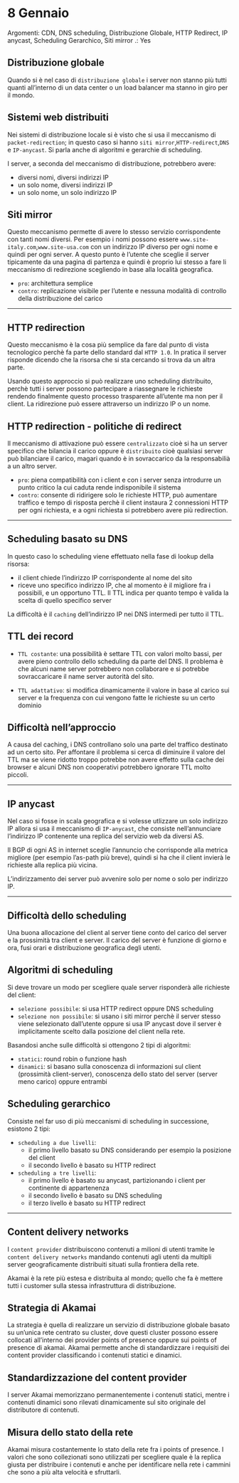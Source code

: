 # 8 Gennaio

Argomenti: CDN, DNS scheduling, Distribuzione Globale, HTTP Redirect, IP anycast, Scheduling Gerarchico, Siti mirror
.: Yes

## Distribuzione globale

Quando si è nel caso di `distribuzione globale` i server non stanno più tutti quanti all’interno di un data center o un load balancer ma stanno in giro per il mondo.

## Sistemi web distribuiti

Nei sistemi di distribuzione locale si è visto che si usa il meccanismo di `packet-redirection`; in questo caso si hanno `siti mirror`,`HTTP-redirect`,`DNS` e `IP-anycast`. Si parla anche di algoritmi e gerarchie di scheduling.

I server, a seconda del meccanismo di distribuzione, potrebbero avere:

- diversi nomi, diversi indirizzi IP
- un solo nome, diversi indirizzi IP
- un solo nome, un solo indirizzo IP

## Siti mirror

Questo meccanismo permette di avere lo stesso servizio corrispondente con tanti nomi diversi. Per esempio i nomi possono essere `www.site-italy.com`,`www.site-usa.com` con un indirizzo IP diverso per ogni nome e quindi per ogni server. A questo punto è l’utente che sceglie il server tipicamente da una pagina di partenza e quindi è proprio lui stesso a fare li meccanismo di redirezione scegliendo in base alla località geografica.

- `pro`: architettura semplice
- `contro`: replicazione visibile per l’utente e nessuna modalità di controllo della distribuzione del carico

---

## HTTP redirection

Questo meccanismo è la cosa più semplice da fare dal punto di vista tecnologico perchè fa parte dello standard dal `HTTP 1.0`. In pratica il server risponde dicendo che la risorsa che si sta cercando si trova da un altra parte.

Usando questo approccio si può realizzare uno scheduling distribuito, perchè tutti i server possono partecipare a riassegnare le richieste rendendo finalmente questo processo trasparente all’utente ma non per il client. La ridirezione può essere attraverso un indirizzo IP o un nome.

## HTTP redirection - politiche di redirect

Il meccanismo di attivazione può essere `centralizzato` cioè si ha un server specifico che bilancia il carico oppure è `distribuito` cioè qualsiasi server può bilanciare il carico, magari quando è in sovraccarico da la responsabilià a un altro server.

- `pro`: piena compatibilità con i client e con i server senza introdurre un punto critico la cui caduta rende indisponibile il sistema
- `contro`: consente di ridirigere solo le richieste HTTP, può aumentare traffico e tempo di risposta perchè il client instaura 2 connessioni HTTP per ogni richiesta, e a ogni richiesta si potrebbero avere più redirection.

---

## Scheduling basato su DNS

In questo caso lo scheduling viene effettuato nella fase di lookup della risorsa:

- il client chiede l’indirizzo IP corrispondente al nome del sito
- riceve uno specifico indirizzo IP, che al momento è il migliore fra i possibili, e un opportuno TTL. Il TTL indica per quanto tempo è valida la scelta di quello specifico server

La difficoltà è il `caching` dell’indirizzo IP nei DNS intermedi per tutto il TTL.

## TTL dei record

- `TTL costante`: una possibilità è settare TTL con valori molto bassi, per avere pieno controllo dello scheduling da parte del DNS. Il problema è che alcuni name server potrebbero non collaborare e si potrebbe sovraccaricare il name server autorità del sito.

- `TTL adattativo`: si modifica dinamicamente il valore in base al carico sui server e la frequenza con cui vengono fatte le richieste su un certo dominio

## Difficoltà nell’approccio

A causa del caching, i DNS controllano solo una parte del traffico destinato ad un certo sito. Per affontare il problema si cerca di diminuire il valore del TTL ma se viene ridotto troppo potrebbe non avere effetto sulla cache dei browser e alcuni DNS non cooperativi potrebbero ignorare TTL molto piccoli.

---

## IP anycast

Nel caso si fosse in scala geografica e si volesse utlizzare un solo indirizzo IP allora si usa il meccanismo di `IP-anycast`, che consiste nell’annunciare l’indirizzo IP contenente una replica del servizio web da diversi AS. 

Il BGP di ogni AS in internet sceglie l’annuncio che corrisponde alla metrica migliore (per esempio l’as-path più breve), quindi si ha che il client invierà le richieste alla replica più vicina.

L’indirizzamento dei server può avvenire solo per nome o solo per indirizzo IP.

---

## Difficoltà dello scheduling

Una buona allocazione del client al server tiene conto del carico del server e la prossimità tra client e server. Il carico del server è funzione di giorno e ora, fusi orari e distribuzione geografica degli utenti.

## Algoritmi di scheduling

Si deve trovare un modo per scegliere quale server risponderà alle richieste del client:

- `selezione possibile`: si usa HTTP redirect oppure DNS scheduling
- `selezione non possibile`: si usano i siti mirror perchè il server stesso viene selezionato dall’utente oppure si usa IP anycast dove il server è implicitamente scelto dalla posizione del client nella rete.

Basandosi anche sulle difficoltà si ottengono 2 tipi di algoritmi:

- `statici`: round robin o funzione hash
- `dinamici`: si basano sulla conoscenza di informazioni sul client (prossimità client-server), conoscenza dello stato del server (server meno carico) oppure entrambi

## Scheduling gerarchico

Consiste nel far uso di più meccanismi di scheduling in successione, esistono 2 tipi:

- `scheduling a due livelli`:
    - il primo livello basato su DNS considerando per esempio la posizione del client
    - il secondo livello è basato su HTTP redirect
- `scheduling a tre livelli`:
    - il primo livello è basato su anycast, partizionando i client per continente di appartenenza
    - il secondo livello è basato su DNS scheduling
    - il terzo livello è basato su HTTP redirect

---

## Content delivery networks

I `content provider` distribuiscono contenuti a milioni di utenti tramite le `content delivery networks` mandando contenuti agli utenti da multipli server geograficamente distribuiti situati sulla frontiera della rete.

Akamai è la rete più estesa e distribuita al mondo; quello che fa è mettere tutti i customer sulla stessa infrastruttura di distribuzione.

## Strategia di Akamai

La strategia è quella di realizzare un servizio di distribuzione globale basato su un’unica rete centrato su cluster, dove questi cluster possono essere collocati all’interno dei provider points of presence oppure sui points of presence di akamai. Akamai permette anche di standardizzare i requisiti dei content provider classificando i contenuti statici e dinamici.

## Standardizzazione del content provider

I server Akamai memorizzano permanentemente i contenuti statici, mentre i contenuti dinamici sono rilevati dinamicamente sul sito originale del distributore di contenuti.

## Misura dello stato della rete

Akamai misura costantemente lo stato della rete fra i points of presence. I valori che sono collezionati sono utilizzati per scegliere quale è la replica giusta per distribuire i contenuti e anche per identificare nella rete i cammini che sono a più alta velocità e sfruttarli.